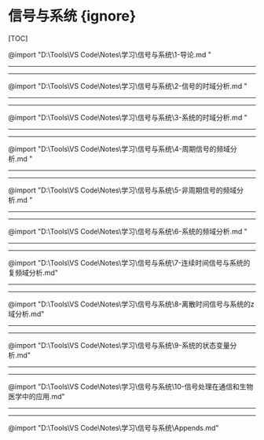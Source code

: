 # 信号与系统 {ignore}

[TOC]

@import "D:\Tools\VS Code\Notes\学习\信号与系统\1-导论.md "

---
---

@import "D:\Tools\VS Code\Notes\学习\信号与系统\2-信号的时域分析.md "

---
---

@import "D:\Tools\VS Code\Notes\学习\信号与系统\3-系统的时域分析.md "

---
---

@import "D:\Tools\VS Code\Notes\学习\信号与系统\4-周期信号的频域分析.md "

---
---

@import "D:\Tools\VS Code\Notes\学习\信号与系统\5-非周期信号的频域分析.md "

---
---

@import "D:\Tools\VS Code\Notes\学习\信号与系统\6-系统的频域分析.md "

---
---

@import "D:\Tools\VS Code\Notes\学习\信号与系统\7-连续时间信号与系统的复频域分析.md"

---
---

@import "D:\Tools\VS Code\Notes\学习\信号与系统\8-离散时间信号与系统的z域分析.md"

---
---

@import "D:\Tools\VS Code\Notes\学习\信号与系统\9-系统的状态变量分析.md"

---
---

@import "D:\Tools\VS Code\Notes\学习\信号与系统\10-信号处理在通信和生物医学中的应用.md"

---
---

@import "D:\Tools\VS Code\Notes\学习\信号与系统\Appends.md"

